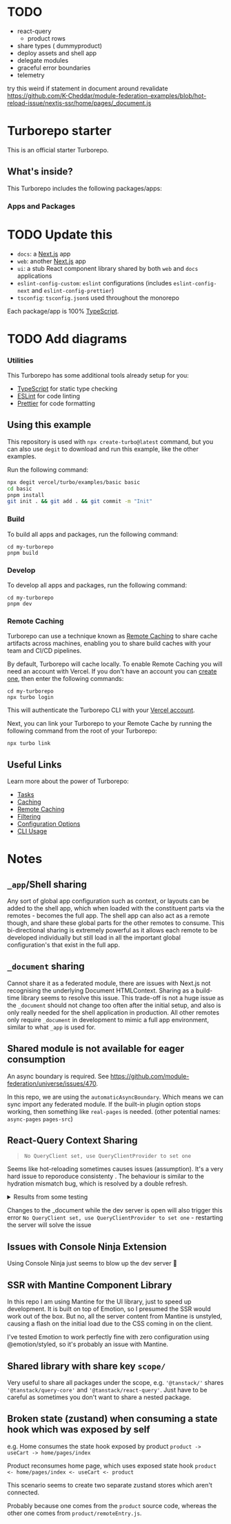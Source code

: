 # TODO

- react-query
  - product rows
- share types ( dummyproduct)
- deploy assets and shell app
- delegate modules
- graceful error boundaries
- telemetry

try this weird if statement in document around revalidate https://github.com/K-Cheddar/module-federation-examples/blob/hot-reload-issue/nextjs-ssr/home/pages/_document.js
# Turborepo starter

This is an official starter Turborepo.

## What's inside?

This Turborepo includes the following packages/apps:

### Apps and Packages

# TODO Update this

- `docs`: a [Next.js](https://nextjs.org/) app
- `web`: another [Next.js](https://nextjs.org/) app
- `ui`: a stub React component library shared by both `web` and `docs` applications
- `eslint-config-custom`: `eslint` configurations (includes `eslint-config-next` and `eslint-config-prettier`)
- `tsconfig`: `tsconfig.json`s used throughout the monorepo

Each package/app is 100% [TypeScript](https://www.typescriptlang.org/).

# TODO Add diagrams

### Utilities

This Turborepo has some additional tools already setup for you:

- [TypeScript](https://www.typescriptlang.org/) for static type checking
- [ESLint](https://eslint.org/) for code linting
- [Prettier](https://prettier.io) for code formatting

## Using this example

This repository is used with `npx create-turbo@latest` command, but you can also use `degit` to
download and run this example, like the other examples.

Run the following command:

```sh
npx degit vercel/turbo/examples/basic basic
cd basic
pnpm install
git init . && git add . && git commit -m "Init"
```

### Build

To build all apps and packages, run the following command:

```
cd my-turborepo
pnpm build
```

### Develop

To develop all apps and packages, run the following command:

```
cd my-turborepo
pnpm dev
```

### Remote Caching

Turborepo can use a technique known as [Remote Caching](https://turbo.build/repo/docs/core-concepts/remote-caching) to share cache artifacts across machines, enabling you to share build caches with your team and CI/CD pipelines.

By default, Turborepo will cache locally. To enable Remote Caching you will need an account with Vercel. If you don't have an account you can [create one](https://vercel.com/signup), then enter the following commands:

```
cd my-turborepo
npx turbo login
```

This will authenticate the Turborepo CLI with your [Vercel account](https://vercel.com/docs/concepts/personal-accounts/overview).

Next, you can link your Turborepo to your Remote Cache by running the following command from the root of your Turborepo:

```
npx turbo link
```

## Useful Links

Learn more about the power of Turborepo:

- [Tasks](https://turbo.build/repo/docs/core-concepts/monorepos/running-tasks)
- [Caching](https://turbo.build/repo/docs/core-concepts/caching)
- [Remote Caching](https://turbo.build/repo/docs/core-concepts/remote-caching)
- [Filtering](https://turbo.build/repo/docs/core-concepts/monorepos/filtering)
- [Configuration Options](https://turbo.build/repo/docs/reference/configuration)
- [CLI Usage](https://turbo.build/repo/docs/reference/command-line-reference)

# Notes

## `_app`/Shell sharing

Any sort of global app configuration such as context, or layouts can be added to the shell app, which when loaded with the constituent parts via the remotes - becomes the full app. The shell app can also act as a remote though, and share these global parts for the other remotes to consume. This bi-directional sharing is extremely powerful as it allows each remote to be developed individually but still load in all the important global configuration's that exist in the full app.

## `_document` sharing

Cannot share it as a federated module, there are issues with Next.js not recognising the underlying Document HTMLContext. Sharing as a build-time library seems to resolve this issue.
This trade-off is not a huge issue as the `_document` should not change too often after the initial setup, and also is only really needed for the shell application in production. All other remotes only require `_document` in development to mimic a full app environment, similar to what `_app` is used for.

## Shared module is not available for eager consumption

An async boundary is required. See https://github.com/module-federation/universe/issues/470.

In this repo, we are using the `automaticAsyncBoundary`. Which means we can sync import any federated module.
If the built-in plugin option stops working, then something like `real-pages` is needed. (other potential names: `async-pages` `pages-src`)

## React-Query Context Sharing
> `No QueryClient set, use QueryClientProvider to set one`

Seems like hot-reloading sometimes causes issues (assumption). It's a very hard issue to reporoduce consistenty .
The behaviour is similar to the hydration mismatch bug, which is resolved by a double refresh.

<details>
<summary>Results from some testing</summary>

🟩 - dev server running, open in browser
🟧 - dev server running, closed in browser
    
Based on a fresh tab and fresh dev server (with no changes to files between starting dev server and opening tab)

|  | shell 🟩 remote 🟩 | shell 🟩 remote 🟧 | shell 🟧 remote 🟩 |
| --- | --- | --- | --- |
| load | shell ✅ remote ✅ | ✅ | ✅ |
| refresh | shell ✅ remote ✅ | ✅ | ✅ |
| Update shell, refresh 1 | shell hot reload ✅ shell refresh (query client) ❌ remote refresh (hydration) ❌ | hot reload ✅ refresh (query client) ❌ | hydration error ❌ |
| Update shell, refresh 2 | shell ✅ remote ✅ | ✅ | ✅ |
| Update shell, refresh 3 | shell ✅ remote ✅ | ✅ | ✅ |
| Update remote, refresh 1 | shell refresh hydration ❌ remote hot reload ✅ remote refresh query client ❌ | hydration error ❌ | hot reload ✅ refresh (query client) ❌ |
| Update remote, refresh 2 | shell ✅ remote ✅ | ✅ | ✅ |
| Update remote, refresh 3 | shell ✅ remote ✅ | ✅ | ✅ |
| Update remote and shell, refresh 1 | shell query client ❌ remote query client ❌ | hot reload ✅ query client ❌ | hot reload ✅ query client ❌ |
| Update remote and shell, refresh 2 | shell ✅ remote ✅ | ✅ | ✅ |
| Update remote and shell, refresh 3 | shell ✅ remote ✅ | ✅ | ✅ |

</details>

Changes to the _document while the dev server is open will also trigger this error `No QueryClient set, use QueryClientProvider to set one` - restarting the server will solve the issue

## Issues with Console Ninja Extension

Using Console Ninja just seems to blow up the dev server 🤷

## SSR with Mantine Component Library

In this repo I am using Mantine for the UI library, just to speed up development. It is built on top of Emotion, so I presumed the SSR would work out of the box. But no, all the server content from Mantine is unstyled, causing a flash on the initial load due to the CSS coming in on the client.

I've tested Emotion to work perfectly fine with zero configuration using @emotion/styled, so it's probably an issue with Mantine.

## Shared library with share key `scope/`

Very useful to share all packages under the scope, e.g. `'@tanstack/'` shares `'@tanstack/query-core'` and `'@tanstack/react-query'`. Just have to be careful as sometimes you don't want to share a nested package.

## Broken state (zustand) when consuming a state hook which was exposed by self

e.g.
Home consumes the state hook exposed by product
`product -> useCart -> home/pages/index`

Product reconsumes home page, which uses exposed state hook
`product <- home/pages/index <- useCart <- product`

This scenario seems to create two separate zustand stores which aren't connected.

Probably because one comes from the `product` source code, whereas the other one comes from `product/remoteEntry.js`.
